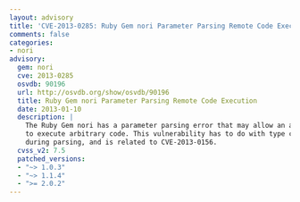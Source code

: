 ```yaml
---
layout: advisory
title: 'CVE-2013-0285: Ruby Gem nori Parameter Parsing Remote Code Execution'
comments: false
categories:
- nori
advisory:
  gem: nori
  cve: 2013-0285
  osvdb: 90196
  url: http://osvdb.org/show/osvdb/90196
  title: Ruby Gem nori Parameter Parsing Remote Code Execution
  date: 2013-01-10
  description: |
    The Ruby Gem nori has a parameter parsing error that may allow an attacker
    to execute arbitrary code. This vulnerability has to do with type casting
    during parsing, and is related to CVE-2013-0156.
  cvss_v2: 7.5
  patched_versions:
  - "~> 1.0.3"
  - "~> 1.1.4"
  - ">= 2.0.2"
---
```

